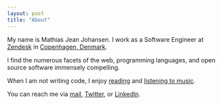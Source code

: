 ```yaml
---
layout: post
title: "About"
---
```


My name is Mathias Jean Johansen. I work as a Software Engineer at
[Zendesk](https://zendesk.com) in [Copenhagen,
Denmark](https://goo.gl/maps/KnZnt).

I find the numerous facets of the web, programming languages, and open source
software immensely compelling.

When I am not writing code, I enjoy
[reading](https://www.goodreads.com/user/show/22173445-mathias) and [listening
to music](http://www.last.fm/user/bouleau).

You can reach me via [mail](mailto:mathias@mjj.io),
[Twitter](https://twitter.com/majjoha), or
[LinkedIn](http://linkedin.com/in/majjoha).

